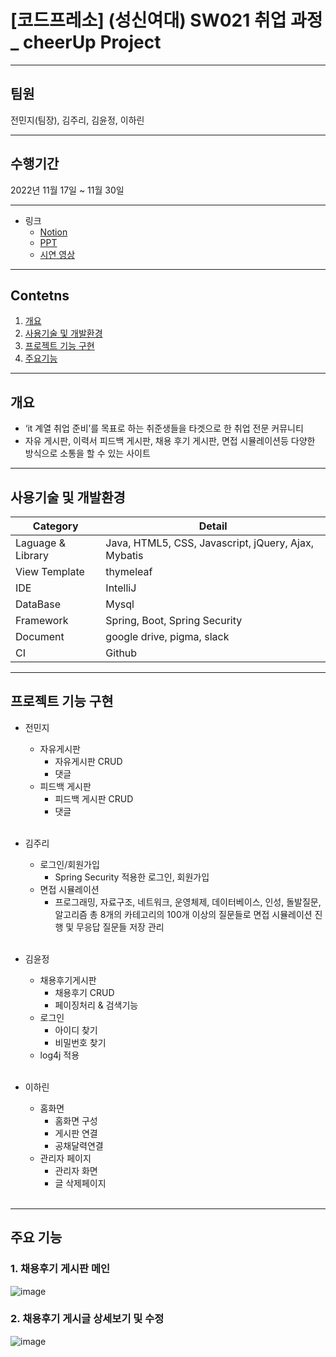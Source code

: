 # [코드프레소] (성신여대) SW021 취업 과정_ cheerUp Project
------------
## 팀원 
전민지(팀장), 김주리, 김윤정, 이하린

------------
## 수행기간
2022년 11월 17일 ~ 11월 30일

------------
- 링크<br>
  + [Notion](https://www.notion.so/CodePresso-3a8f5bd6852a4c5f81f68435e515cdf1)<br>
  + [PPT]()<br>
  + [시연 영상](https://youtu.be/q7x1KYRS61A)<br>

------------
## Contetns

1. [개요](#개요)
2. [사용기술 및 개발환경](#사용기술-및-개발환경)
3. [프로젝트 기능 구현](#프로젝트-기능-구현)
4. [주요기능](#주요-기능)

------------

## 개요
+ ‘it 계열 취업 준비’를 목표로 하는 취준생들을 타겟으로 한 취업 전문 커뮤니티
+ 자유 게시판, 이력서 피드백 게시판, 채용 후기 게시판, 면접 시뮬레이션등 다양한 방식으로 소통을 할 수 있는 사이트

------------

## 사용기술 및 개발환경


Category | Detail
---- | ----
Laguage & Library |  Java, HTML5, CSS, Javascript, jQuery, Ajax, Mybatis
View Template | thymeleaf
IDE | IntelliJ
DataBase | Mysql
Framework | Spring, Boot, Spring Security
Document | google drive, pigma, slack
CI | Github


------------
## 프로젝트 기능 구현

- 전민지
  - 자유게시판
    - 자유게시판 CRUD
    - 댓글
  - 피드백 게시판
    - 피드백 게시판 CRUD
    - 댓글
<br><br>

- 김주리
  - 로그인/회원가입
    - Spring Security 적용한 로그인, 회원가입
  - 면접 시뮬레이션
    - 프로그래밍, 자료구조, 네트워크, 운영체제, 데이터베이스, 인성, 돌발질문, 알고리즘 총 8개의 카테고리의 
      100개 이상의 질문들로 면접 시뮬레이션 진행 및 무응답 질문들 저장 관리
 <br><br>
   
- 김윤정 
  - 채용후기게시판
    - 채용후기 CRUD
    - 페이징처리 & 검색기능
  - 로그인
    - 아이디 찾기
    - 비밀번호 찾기
  - log4j 적용
<br><br>  

- 이하린  
  - 홈화면
    - 홈화면 구성
    - 게시판 연결
    - 공채달력연결
  - 관리자 페이지
    - 관리자 화면 
    - 글 삭제페이지
  <br><br>
------------
## 주요 기능

### 1. 채용후기 게시판 메인
![image](https://user-images.githubusercontent.com/82187403/204689436-b10512d2-77e1-4ebd-8910-716397707b69.png)

### 2. 채용후기 게시글 상세보기 및 수정
![image](https://user-images.githubusercontent.com/82187403/204689446-1248b2e7-787e-4d60-aa3e-c0aecccc4144.png)


